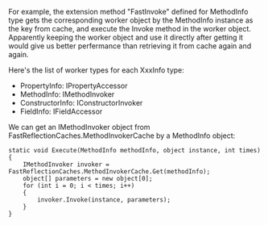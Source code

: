 For example, the extension method "FastInvoke" defined for MethodInfo type gets the corresponding worker object by the MethodInfo instance as the key from cache, and execute the Invoke method in the worker object. Apparently keeping the worker object and use it directly after getting it would give us better perfermance than retrieving it from cache again and again.

Here's the list of worker types for each XxxInfo type:
* PropertyInfo: IPropertyAccessor
* MethodInfo: IMethodInvoker
* ConstructorInfo: IConstructorInvoker
* FieldInfo: IFieldAccessor

We can get an IMethodInvoker object from FastReflectionCaches.MethodInvokerCache by a MethodInfo object:
```CSharp
static void Execute(MethodInfo methodInfo, object instance, int times)
{
    IMethodInvoker invoker = FastReflectionCaches.MethodInvokerCache.Get(methodInfo);
    object[] parameters = new object[0];
    for (int i = 0; i < times; i++)
    {
        invoker.Invoke(instance, parameters);
    }
}
```